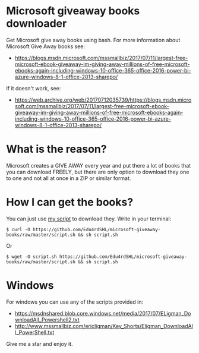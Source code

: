 # Microsoft giveaway books downloader
Get Microsoft give away books using bash. For more information about Microsoft Give Away books see: 

* https://blogs.msdn.microsoft.com/mssmallbiz/2017/07/11/largest-free-microsoft-ebook-giveaway-im-giving-away-millions-of-free-microsoft-ebooks-again-including-windows-10-office-365-office-2016-power-bi-azure-windows-8-1-office-2013-sharepo/

If it doesn't work, see: 

* https://web.archive.org/web/20170712035739/https://blogs.msdn.microsoft.com/mssmallbiz/2017/07/11/largest-free-microsoft-ebook-giveaway-im-giving-away-millions-of-free-microsoft-ebooks-again-including-windows-10-office-365-office-2016-power-bi-azure-windows-8-1-office-2013-sharepo/

# What is the reason?
Microsoft creates a GIVE AWAY every year and put there a lot of books that you can download FREELY, but there are only option to download they one to one and not all at once in a ZIP or similar format.

# How I can get the books?
You can just use [my script](https://github.com/Edu4rdSHL/microsoft-giveaway-books/raw/master/script.sh) to download they. Write in your terminal:

```
$ curl -O https://github.com/Edu4rdSHL/microsoft-giveaway-books/raw/master/script.sh && sh script.sh
```
Or
```
$ wget -O script.sh https://github.com/Edu4rdSHL/microsoft-giveaway-books/raw/master/script.sh && sh script.sh
```

# Windows

For windows you can use any of the scripts provided in:

* https://msdnshared.blob.core.windows.net/media/2017/07/ELigman_DownloadAll_Powershell2.txt
* http://www.mssmallbiz.com/ericligman/Key_Shorts/Eligman_DownloadAll_PowerShell.txt

Give me a star and enjoy it.
